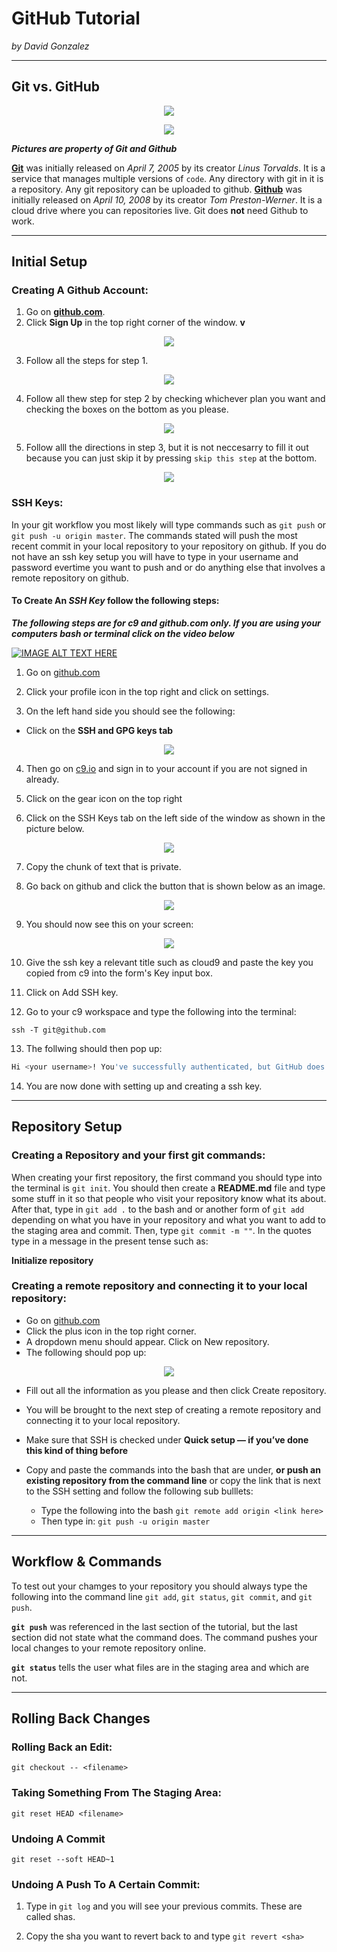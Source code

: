 # GitHub Tutorial

_by David Gonzalez_

---
## Git vs. GitHub
<p align="center">
  <img src =https://upload.wikimedia.org/wikipedia/commons/thumb/e/e0/Git-logo.svg/1024px-Git-logo.svg.png>
</p>

<p align="center">
  <img / src =https://c1.staticflickr.com/6/5622/22160892602_e5474a698d.jpg>
</p>  

_**Pictures are property of Git and Github**_  

[**Git**](https://git-scm.com/) was initially released on _April 7, 2005_ by its creator _Linus Torvalds_. It is a service that manages multiple versions of `code`. Any directory with git in it is a repository. Any git repository can be uploaded to github. [**Github**](https://github.com) was initially released on _April 10, 2008_ by its creator _Tom Preston-Werner_. It is a cloud drive where you can repositories live. Git does **not** need Github to work.



---
## Initial Setup

### Creating A Github Account:
1. Go on [**github.com**](https://github.com).
2. Click **Sign Up** in the top right corner of the window. **v**

<p align="center">
  <img src ="images-for-github-tutorial/sign-in-or-sign-up.PNG">
</p>

3. Follow all the steps for step 1.

<p align="center">
  <img src ="images-for-github-tutorial/step1-signup.png">
</p>

4. Follow all thew step for step 2 by checking whichever plan you want and checking the boxes on the bottom as you please.

<p align="center">
  <img src ="images-for-github-tutorial/step2.PNG">
</p>

5. Follow alll the directions in step 3, but it is not neccesarry to fill it out because you can just skip it by pressing `skip this step` at the bottom.

<p align="center">
  <img src ="images-for-github-tutorial/step3.PNG">
</p>

### SSH Keys:

In your git workflow you most likely will type commands such as `git push` or `git push -u origin master`. The commands stated will push the most recent commit in your local repository to your repository on github. If you do not have an ssh key setup you will have to type in your username and password evertime you want to push and or do anything else that involves a remote repository on github.  

#### **To Create An _SSH Key_ follow the following steps:**
**_The following steps are for c9 and github.com only. If you are using your computers bash or terminal click on the video below_**

[![IMAGE ALT TEXT HERE](http://img.youtube.com/vi/H5qNpRGB7Qw/0.jpg)](https://www.youtube.com/watch?v=H5qNpRGB7Qw)


1. Go on [github.com](https://github.com)

2. Click your profile icon in the top right and click on settings.

3. On the left hand side you should see the following:
* Click on the **SSH and GPG keys tab**

<p align="center">
  <img src ="images-for-github-tutorial/github-ssh.PNG">
</p>

4. Then go on [c9.io](https://c9.io) and sign in to your account if you are not signed in already.

5. Click on the gear icon on the top right

6. Click on the SSH Keys tab on the left side of the window as shown in the picture below.

<p align="center">
  <img src ="images-for-github-tutorial/c9-ssh.PNG">
</p>

7. Copy the chunk of text that is private.

8. Go back on github and click the button that is shown below as an image.

<p align="center">
  <img src ="images-for-github-tutorial/new-ssh-key-github.PNG">
</p>
  
9. You should now see this on your screen:

<p align="center">
  <img src ="images-for-github-tutorial/ssh-key-form-github.PNG">
</p>
  
10. Give the ssh key a relevant title such as cloud9 and paste the key you copied from c9 into the form's Key input box.

11. Click on Add SSH key.

12. Go to your c9 workspace and type the following into the terminal:  

`ssh -T git@github.com`

13. The follwing should then pop up:

```bash
Hi <your username>! You've successfully authenticated, but GitHub does not provide shell access._
```

14. You are now done with setting up and creating a ssh key.

---
## Repository Setup

### Creating a Repository and your first git commands:

When creating your first repository, the first command you should type into the terminal is `git init`. You should then create a **README.md** file and type some stuff in it so that people who visit your repository know what its about. After that, type in `git add .` to the bash and or another form of `git add` depending on what you have in your repository and what you want to add to the staging area and commit. Then, type `git commit -m ""`. In the quotes type in a message in the present tense such as:  

**Initialize repository**

### Creating a remote repository and connecting it to your local repository:

* Go on [github.com](https://github.com)
* Click the plus icon in the top right corner.
* A dropdown menu should appear. Click on New repository.
* The following should pop up:

<p align="center">
  <img src ="images-for-github-tutorial/remote-repository-step1-github.PNG">
</p>

* Fill out all the information as you please and then click Create repository.

* You will be brought to the next step of creating a remote repository and connecting it to your local repository.

* Make sure that SSH is checked under **Quick setup — if you’ve done this kind of thing before**

* Copy and paste the commands into the bash that are under, **or push an existing repository from the command line** or copy the link that is next to the SSH setting and follow the following sub bulllets:
  * Type the following into the bash `git remote add origin <link here>`
  * Then type in: `git push -u origin master`

---
## Workflow & Commands

To test out your chamges to your repository you should always type the following into the command line `git add`, `git status`, `git commit`, and `git push`.  

**`git push`** was referenced in the last section of the tutorial, but the last section did not state what the command does. The command pushes your local changes to your remote repository online.  

**`git status`** tells the user what files are in the staging area and which are not.

---
## Rolling Back Changes

### Rolling Back an Edit:

`git checkout -- <filename>`

### Taking Something From The Staging Area:

`git reset HEAD <filename>`

### Undoing A Commit

`git reset --soft HEAD~1`

### Undoing A Push To A Certain Commit:

1. Type in `git log` and you will see your previous commits. These are called shas.

2. Copy the sha you want to revert back to and type `git revert <sha>`